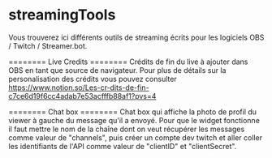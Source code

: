 # streamingTools
Vous trouverez ici différents outils de streaming écrits pour les logiciels OBS / Twitch / Streamer.bot.

======== Live Credits ========
Crédits de fin du live à ajouter dans OBS en tant que source de navigateur.
Pour plus de détails sur la personalisation des crédits vous pouvez consulter https://www.notion.so/Les-cr-dits-de-fin-c7ce6d19f6cc4adab7e53acfffb88af1?pvs=4

======== Chat box ========
Chat box qui affiche la photo de profil du viewer à gauche du message qu'il a envoyé.
Pour que le widget fonctionne il faut mettre le nom de la chaîne dont on veut récupérer les messages comme valeur de "channels", puis créer un compte dev twitch et aller coller les identifiants de l'API comme valeur de "clientID" et "clientSecret".
